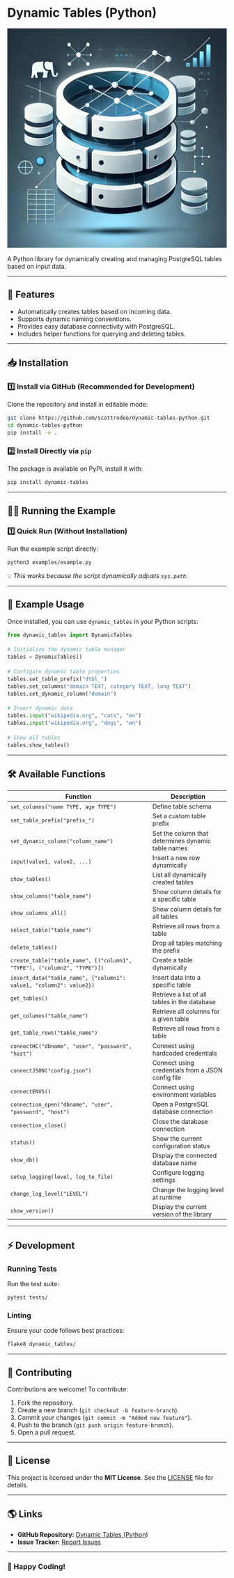 # Dynamic Tables (Python)

![Dynamic Tables Preview](preview.png)

A Python library for dynamically creating and managing PostgreSQL tables based on input data.

---

## 🚀 Features
- Automatically creates tables based on incoming data.
- Supports dynamic naming conventions.
- Provides easy database connectivity with PostgreSQL.
- Includes helper functions for querying and deleting tables.

---

## 📥 Installation

### 1️⃣ Install via GitHub (Recommended for Development)
Clone the repository and install in editable mode:

```bash
git clone https://github.com/scottrodeo/dynamic-tables-python.git
cd dynamic-tables-python
pip install -e .
```

### 2️⃣ Install Directly via `pip`
The package is available on PyPI, install it with:

```bash
pip install dynamic-tables
```

---

## 🏃‍♂️ Running the Example

### 1️⃣ Quick Run (Without Installation)
Run the example script directly:

```bash
python3 examples/example.py
```

💡 *This works because the script dynamically adjusts `sys.path`.*


---

## 📌 Example Usage

Once installed, you can use `dynamic_tables` in your Python scripts:

```python
from dynamic_tables import DynamicTables

# Initialize the dynamic table manager
tables = DynamicTables()

# Configure dynamic table properties
tables.set_table_prefix("dtbl_")
tables.set_columns("domain TEXT, category TEXT, lang TEXT")
tables.set_dynamic_column("domain")

# Insert dynamic data
tables.input("wikipedia.org", "cats", "en")
tables.input("wikipedia.org", "dogs", "en")

# Show all tables
tables.show_tables()
```

---

## 🛠️ Available Functions

| Function | Description |
|----------|-------------|
| `set_columns("name TYPE, age TYPE")` | Define table schema |
| `set_table_prefix("prefix_")` | Set a custom table prefix |
| `set_dynamic_column("column_name")` | Set the column that determines dynamic table names |
| `input(value1, value2, ...)` | Insert a new row dynamically |
| `show_tables()` | List all dynamically created tables |
| `show_columns("table_name")` | Show column details for a specific table |
| `show_columns_all()` | Show column details for all tables |
| `select_table("table_name")` | Retrieve all rows from a table |
| `delete_tables()` | Drop all tables matching the prefix |
| `create_table("table_name", [("column1", "TYPE"), ("column2", "TYPE")])` | Create a table dynamically |
| `insert_data("table_name", {"column1": value1, "column2": value2})` | Insert data into a specific table |
| `get_tables()` | Retrieve a list of all tables in the database |
| `get_columns("table_name")` | Retrieve all columns for a given table |
| `get_table_rows("table_name")` | Retrieve all rows from a table |
| `connectHC("dbname", "user", "password", "host")` | Connect using hardcoded credentials |
| `connectJSON("config.json")` | Connect using credentials from a JSON config file |
| `connectENVS()` | Connect using environment variables |
| `connection_open("dbname", "user", "password", "host")` | Open a PostgreSQL database connection |
| `connection_close()` | Close the database connection |
| `status()` | Show the current configuration status |
| `show_db()` | Display the connected database name |
| `setup_logging(level, log_to_file)` | Configure logging settings |
| `change_log_level("LEVEL")` | Change the logging level at runtime |
| `show_version()` | Display the current version of the library |

---

## ⚡ Development

### Running Tests
Run the test suite:

```bash
pytest tests/
```

### Linting
Ensure your code follows best practices:

```bash
flake8 dynamic_tables/
```

---

## 🤝 Contributing

Contributions are welcome! To contribute:
1. Fork the repository.
2. Create a new branch (`git checkout -b feature-branch`).
3. Commit your changes (`git commit -m "Added new feature"`).
4. Push to the branch (`git push origin feature-branch`).
5. Open a pull request.

---

## 📄 License

This project is licensed under the **MIT License**. See the [LICENSE](LICENSE) file for details.

---

## 🌎 Links

- **GitHub Repository:** [Dynamic Tables (Python)](https://github.com/scottrodeo/dynamic-tables-python)
- **Issue Tracker:** [Report Issues](https://github.com/scottrodeo/dynamic-tables-python/issues)

---

### 🚀 Happy Coding!

